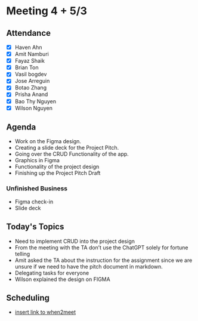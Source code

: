 # Meeting 4 + 5/3
## Attendance
- [x] Haven Ahn
- [x] Amit Namburi
- [x] Fayaz Shaik
- [x] Brian Ton
- [x] Vasil bogdev
- [x] Jose Arreguin
- [x] Botao Zhang
- [x] Prisha Anand
- [x] Bao Thy Nguyen
- [x] Wilson Nguyen

## Agenda
 - Work on the Figma design.
 - Creating a slide deck for the Project Pitch.
 - Going over the CRUD Functionality of the app.
 - Graphics in Figma
 - Functionality of the project design 
 - Finishing up the Project Pitch Draft 


### Unfinished Business
 - Figma check-in
 - Slide deck

## Today's Topics
- Need to implement CRUD into the project design 
- From the meeting with the TA don’t use the ChatGPT solely for fortune telling 
 - Amit asked the TA about the instruction for the assignment since we are unsure if we need to have the pitch document in markdown. 
- Delegating tasks for everyone 
- Wilson explained the design on FIGMA 


## Scheduling
 - [insert link to when2meet](https://when2meet.com)
